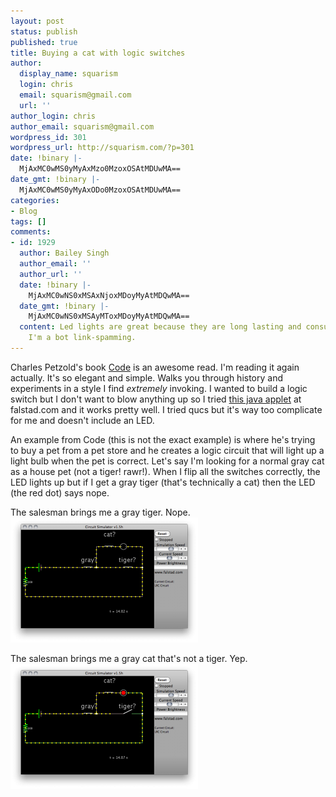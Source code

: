 ```yaml
---
layout: post
status: publish
published: true
title: Buying a cat with logic switches
author:
  display_name: squarism
  login: chris
  email: squarism@gmail.com
  url: ''
author_login: chris
author_email: squarism@gmail.com
wordpress_id: 301
wordpress_url: http://squarism.com/?p=301
date: !binary |-
  MjAxMC0wMS0yMyAxMzo0MzoxOSAtMDUwMA==
date_gmt: !binary |-
  MjAxMC0wMS0yMyAxODo0MzoxOSAtMDUwMA==
categories:
- Blog
tags: []
comments:
- id: 1929
  author: Bailey Singh
  author_email: ''
  author_url: ''
  date: !binary |-
    MjAxMC0wNS0xMSAxNjoxMDoyMyAtMDQwMA==
  date_gmt: !binary |-
    MjAxMC0wNS0xMSAyMToxMDoyMyAtMDQwMA==
  content: Led lights are great because they are long lasting and consumes less electricity.  [ed.]Also,
    I'm a bot link-spamming.
---
```

<p>Charles Petzold's book <a href="http://www.amazon.com/Code-Language-Computer-Hardware-Software/dp/0735611319">Code</a> is an awesome read.  I'm reading it again actually.  It's so elegant and simple.  Walks you through history and experiments in a style I find <em>extremely</em> invoking.  I wanted to build a logic switch but I don't want to blow anything up so I tried <a href="http://www.falstad.com/circuit/">this java applet</a> at falstad.com and it works pretty well.  I tried qucs but it's way too complicate for me and doesn't include an LED.</p>
<p>An example from Code (this is not the exact example) is where he's trying to buy a pet from a pet store and he creates a logic circuit that will light up a light bulb when the pet is correct.  Let's say I'm looking for a normal gray cat as a house pet (not a tiger! rawr!).  When I flip all the switches correctly, the LED lights up but if I get a gray tiger (that's technically a cat) then the LED (the red dot) says nope.</p>
<p>The salesman brings me a gray tiger.  Nope.
<img src="/uploads/2010/01/logic_gray_tiger-300x200.png" alt="logic_gray_tiger" title="logic_gray_tiger" width="300" height="200" class="aligncenter size-medium wp-image-302" /></p>
<p>The salesman brings me a gray cat that's not a tiger.  Yep.
<img src="/uploads/2010/01/logic_gray_cat-300x200.png" alt="logic_gray_cat" title="logic_gray_cat" width="300" height="200" class="aligncenter size-medium wp-image-303" /></p>
